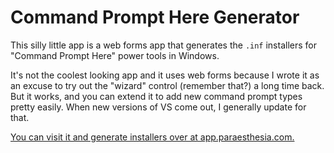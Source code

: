 # Command Prompt Here Generator

This silly little app is a web forms app that generates the `.inf` installers for "Command Prompt Here" power tools in Windows.

It's not the coolest looking app and it uses web forms because I wrote it as an excuse to try out the "wizard" control (remember that?) a long time back. But it works, and you can extend it to add new command prompt types pretty easily. When new versions of VS come out, I generally update for that.

[You can visit it and generate installers over at app.paraesthesia.com.](http://app.paraesthesia.com/CommandPromptHere/)
